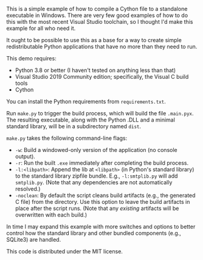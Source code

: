 This is a simple example of how to compile a Cython file to a standalone executable in Windows. There are very few good examples of how to do this with the most recent Visual Studio toolchain, so I thought I'd make this example for all who need it.

It ought to be possible to use this as a base for a way to create simple redistributable Python applications that have no more than they need to run.

This demo requires:

* Python 3.8 or better (I haven't tested on anything less than that)
* Visual Studio 2019 Community edition; specifically, the Visual C build tools
* Cython

You can install the Python requirements from `requirements.txt`.

Run `make.py` to trigger the build process, which will build the file `.main.pyx`. The resulting executable, along with the Python .DLL and a minimal standard library, will be in a subdirectory named `dist`.

`make.py` takes the following command-line flags:

* `-w`: Build a windowed-only version of the application (no console output).
* `-r`: Run the built `.exe` immediately after completing the build process.
* `-l:<libpath>`: Append the lib at `<libpath>` (in Python's standard library) to the standard library zipfile bundle. E.g., `-l:smtplib.py` will add `smtplib.py`. (Note that any dependencies are not automatically resolved.)
* `-noclean`: By default the script cleans build artifacts (e.g., the generated C file) from the directory. Use this option to leave the build artifacts in place after the script runs. (Note that any *existing* artifacts will be overwritten with each build.)

In time I may expand this example with more switches and options to better control how the standard library and other bundled components (e.g., SQLite3) are handled.

This code is distributed under the MIT license.